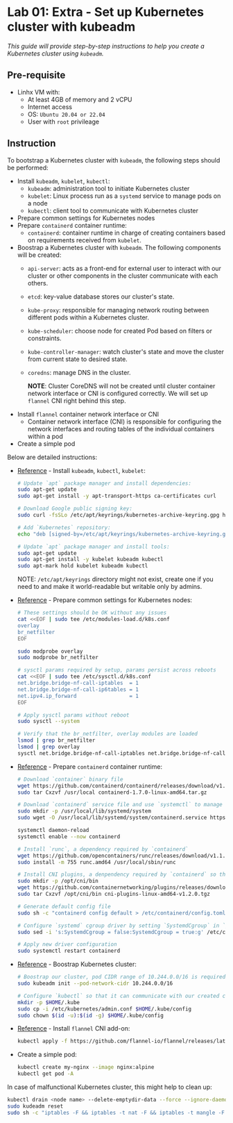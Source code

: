 # Lab 01: Extra - Set up Kubernetes cluster with kubeadm

*This guide will provide step-by-step instructions to help you create a Kubernetes cluster using `kubeadm`.*
## Pre-requisite

- Linhx VM with:
  - At least 4GB of memory and 2 vCPU
  - Internet access
  - OS: `Ubuntu 20.04 or 22.04` 
  - User with `root` privileage 

## Instruction
To bootstrap a Kubernetes cluster with `kubeadm`, the following steps should be performed:
- Install `kubeadm`, `kubelet`, `kubectl`:
  - `kubeadm`: administration tool to initiate Kubernetes cluster
  - `kubelet`: Linux process run as a `systemd` service to manage pods on a node
  - `kubectl`: client tool to communicate with Kubernetes cluster
- Prepare common settings for Kubernetes nodes
- Prepare `containerd` container runtime:
  - `containerd`: container runtime in charge of creating containers based on requirements received from `kubelet`.
- Boostrap a Kubernetes cluster with `kubeadm`. The following components will be created:
  - `api-server`: acts as a front-end for external user to interact with our cluster or other components in the cluster communicate with each others.
  - `etcd`: key-value database stores our cluster's state.
  - `kube-proxy`: responsible for managing network routing between different pods within a Kubernetes cluster.
  - `kube-scheduler`: choose node for created Pod based on filters or constraints.
  - `kube-controller-manager`: watch cluster's state and move the cluster from current state to desired state.
  - `coredns`: manage DNS in the cluster. 
    
    **NOTE**: Cluster CoreDNS will not be created until cluster container network interface or CNI is configured correctly. We will set up `flannel` CNI right behind this step.
- Install `flannel` container network interface or CNI
  - Container network interface (CNI) is responsible for configuring the network interfaces and routing tables of the individual containers within a pod
- Create a simple pod


Below are detailed instructions:
- [Reference](https://kubernetes.io/docs/setup/production-environment/tools/kubeadm/install-kubeadm/#installing-kubeadm-kubelet-and-kubectl) - Install `kubeadm`, `kubectl`, `kubelet`:
  ```bash
  # Update `apt` package manager and install dependencies:
  sudo apt-get update
  sudo apt-get install -y apt-transport-https ca-certificates curl

  # Download Google public signing key:
  sudo curl -fsSLo /etc/apt/keyrings/kubernetes-archive-keyring.gpg https://packages.cloud.google.com/apt/doc/apt-key.gpg

  # Add `Kubernetes` repository:
  echo "deb [signed-by=/etc/apt/keyrings/kubernetes-archive-keyring.gpg] https://apt.kubernetes.io/ kubernetes-xenial main" | sudo tee /etc/apt/sources.list.d/kubernetes.list

  # Update `apt` package manager and install tools:
  sudo apt-get update
  sudo apt-get install -y kubelet kubeadm kubectl
  sudo apt-mark hold kubelet kubeadm kubectl
  ```

  NOTE: `/etc/apt/keyrings` directory might not exist, create one if you need to and make it world-readable but writable only by admins.

- [Reference](https://kubernetes.io/docs/setup/production-environment/container-runtimes/#install-and-configure-prerequisites) - Prepare common settings for Kubernetes nodes:
  ```bash
  # These settings should be OK without any issues
  cat <<EOF | sudo tee /etc/modules-load.d/k8s.conf
  overlay
  br_netfilter
  EOF

  sudo modprobe overlay
  sudo modprobe br_netfilter

  # sysctl params required by setup, params persist across reboots
  cat <<EOF | sudo tee /etc/sysctl.d/k8s.conf
  net.bridge.bridge-nf-call-iptables  = 1
  net.bridge.bridge-nf-call-ip6tables = 1
  net.ipv4.ip_forward                 = 1
  EOF

  # Apply sysctl params without reboot
  sudo sysctl --system

  # Verify that the br_netfilter, overlay modules are loaded
  lsmod | grep br_netfilter
  lsmod | grep overlay
  sysctl net.bridge.bridge-nf-call-iptables net.bridge.bridge-nf-call-ip6tables net.ipv4.ip_forward
  ```

- [Reference](https://github.com/containerd/containerd/blob/main/docs/getting-started.md#installing-containerd) - Prepare `containerd` container runtime:
  ```bash
  # Download `container` binary file
  wget https://github.com/containerd/containerd/releases/download/v1.7.0/containerd-1.7.0-linux-amd64.tar.gz
  sudo tar Cxzvf /usr/local containerd-1.7.0-linux-amd64.tar.gz

  # Download `containerd` service file and use `systemctl` to manage `containerd` service
  sudo mkdir -p /usr/local/lib/systemd/system
  sudo wget -O /usr/local/lib/systemd/system/containerd.service https://raw.githubusercontent.com/containerd/containerd/main/containerd.service

  systemctl daemon-reload
  systemctl enable --now containerd
  
  # Install `runc`, a dependency required by `containerd`
  wget https://github.com/opencontainers/runc/releases/download/v1.1.7/runc.amd64
  sudo install -m 755 runc.amd64 /usr/local/sbin/runc

  # Install CNI plugins, a denpendency required by `containerd` so that it can work with other CNI add-ons.  
  sudo mkdir -p /opt/cni/bin
  wget https://github.com/containernetworking/plugins/releases/download/v1.2.0/cni-plugins-linux-amd64-v1.2.0.tgz
  sudo tar Cxzvf /opt/cni/bin cni-plugins-linux-amd64-v1.2.0.tgz

  # Generate default config file 
  sudo sh -c "containerd config default > /etc/containerd/config.toml"

  # Configure `systemd` cgroup driver by setting `SystemdCgroup` in `/etc/containerd/config.toml` to `true`:
  sudo sed -i 's:SystemdCgroup = false:SystemdCgroup = true:g' /etc/containerd/config.toml

  # Apply new driver configuration
  sudo systemctl restart containerd
  ```

- [Reference](https://kubernetes.io/docs/setup/production-environment/tools/kubeadm/create-cluster-kubeadm/#initializing-your-control-plane-node) - Boostrap Kubernetes cluster:
  ```bash
  # Boostrap our cluster, pod CIDR range of 10.244.0.0/16 is required by `flannel` CNI add-on below
  sudo kubeadm init --pod-network-cidr 10.244.0.0/16

  # Configure `kubectl` so that it can communicate with our created cluster
  mkdir -p $HOME/.kube
  sudo cp -i /etc/kubernetes/admin.conf $HOME/.kube/config
  sudo chown $(id -u):$(id -g) $HOME/.kube/config
  ```

- [Reference](https://github.com/flannel-io/flannel#deploying-flannel-with-kubectl) - Install `flannel` CNI add-on:
  ```bash
  kubectl apply -f https://github.com/flannel-io/flannel/releases/latest/download/kube-flannel.yml
  ```

- Create a simple pod:
  ```bash
  kubectl create my-nginx --image nginx:alpine
  kubectl get pod -A
  ```

In case of malfunctional Kubernetes cluster, this might help to clean up:
  ```bash
  kubectl drain <node name> --delete-emptydir-data --force --ignore-daemonsets
  sudo kudeadm reset
  sudo sh -c "iptables -F && iptables -t nat -F && iptables -t mangle -F && iptables -X"
  ```
